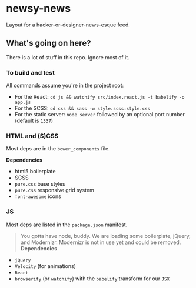 # newsy-news
Layout for a hacker-or-designer-news-esque feed.

## What's going on here?
There is a lot of stuff in this repo. Ignore most of it.

### To build and test
All commands assume you're in the project root:

* For the React: `cd js && watchify src/index.react.js -t babelify -o app.js`
* For the SCSS: `cd css && sass -w style.scss:style.css`
* For the static server: `node server` followed by an optional port number (default is `1337`)

### HTML and (S)CSS
Most deps are in the `bower_components` file.

**Dependencies**
* html5 boilerplate
* SCSS
* `pure.css` base styles
* `pure.css` responsive grid system
* `font-awesome` icons

### JS
Most deps are listed in the `package.json` manifest.
> You gotta have node, buddy.
We are loading some boilerplate, jQuery, and Modernizr. Modernizr is not in use yet and could be removed.
**Dependencies**
* `jQuery`
* `Velocity` (for animations)
* `React`
* `browserify` (or `watchify`) with the `babelify` transform for our `JSX`